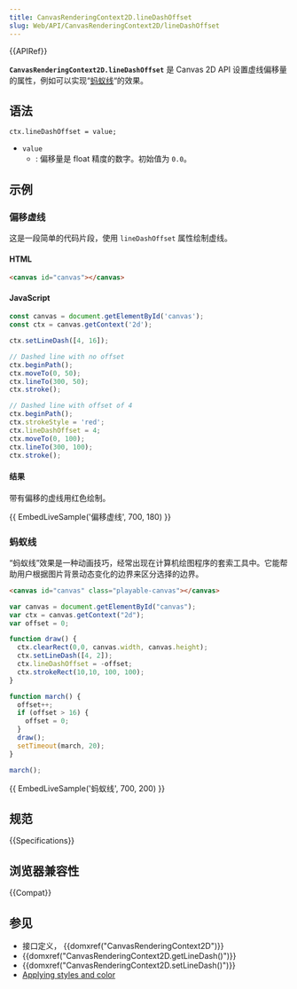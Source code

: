 ```yaml
---
title: CanvasRenderingContext2D.lineDashOffset
slug: Web/API/CanvasRenderingContext2D/lineDashOffset
---
```


{{APIRef}}

**`CanvasRenderingContext2D.lineDashOffset`** 是 Canvas 2D API 设置虚线偏移量的属性，例如可以实现“[蚂蚁线](http://en.wikipedia.org/wiki/Marching_ants)“的效果。

## 语法

```
ctx.lineDashOffset = value;
```

- `value`
  - : 偏移量是 float 精度的数字。初始值为 `0.0`。

## 示例

### 偏移虚线

这是一段简单的代码片段，使用 `lineDashOffset` 属性绘制虚线。

#### HTML

```html
<canvas id="canvas"></canvas>
```

#### JavaScript

```js
const canvas = document.getElementById('canvas');
const ctx = canvas.getContext('2d');

ctx.setLineDash([4, 16]);

// Dashed line with no offset
ctx.beginPath();
ctx.moveTo(0, 50);
ctx.lineTo(300, 50);
ctx.stroke();

// Dashed line with offset of 4
ctx.beginPath();
ctx.strokeStyle = 'red';
ctx.lineDashOffset = 4;
ctx.moveTo(0, 100);
ctx.lineTo(300, 100);
ctx.stroke();
```

#### 结果

带有偏移的虚线用红色绘制。

{{ EmbedLiveSample('偏移虚线', 700, 180) }}

### 蚂蚁线

“蚂蚁线”效果是一种动画技巧，经常出现在计算机绘图程序的套索工具中。它能帮助用户根据图片背景动态变化的边界来区分选择的边界。

```html hidden
<canvas id="canvas" class="playable-canvas"></canvas>
```

```js
var canvas = document.getElementById("canvas");
var ctx = canvas.getContext("2d");
var offset = 0;

function draw() {
  ctx.clearRect(0,0, canvas.width, canvas.height);
  ctx.setLineDash([4, 2]);
  ctx.lineDashOffset = -offset;
  ctx.strokeRect(10,10, 100, 100);
}

function march() {
  offset++;
  if (offset > 16) {
    offset = 0;
  }
  draw();
  setTimeout(march, 20);
}

march();
```

{{ EmbedLiveSample('蚂蚁线', 700, 200) }}

## 规范

{{Specifications}}

## 浏览器兼容性

{{Compat}}

## 参见

- 接口定义， {{domxref("CanvasRenderingContext2D")}}
- {{domxref("CanvasRenderingContext2D.getLineDash()")}}
- {{domxref("CanvasRenderingContext2D.setLineDash()")}}
- [Applying styles and color](/zh-CN/docs/Web/API/Canvas_API/Tutorial/Applying_styles_and_colors)
